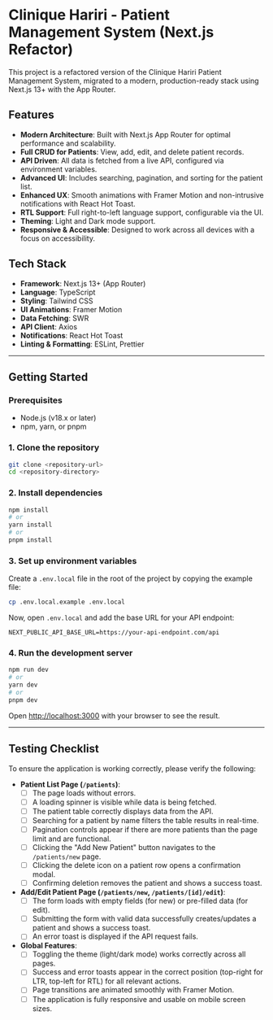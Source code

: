# Clinique Hariri - Patient Management System (Next.js Refactor)

This project is a refactored version of the Clinique Hariri Patient Management System, migrated to a modern, production-ready stack using Next.js 13+ with the App Router.

## Features

- **Modern Architecture**: Built with Next.js App Router for optimal performance and scalability.
- **Full CRUD for Patients**: View, add, edit, and delete patient records.
- **API Driven**: All data is fetched from a live API, configured via environment variables.
- **Advanced UI**: Includes searching, pagination, and sorting for the patient list.
- **Enhanced UX**: Smooth animations with Framer Motion and non-intrusive notifications with React Hot Toast.
- **RTL Support**: Full right-to-left language support, configurable via the UI.
- **Theming**: Light and Dark mode support.
- **Responsive & Accessible**: Designed to work across all devices with a focus on accessibility.

## Tech Stack

- **Framework**: Next.js 13+ (App Router)
- **Language**: TypeScript
- **Styling**: Tailwind CSS
- **UI Animations**: Framer Motion
- **Data Fetching**: SWR
- **API Client**: Axios
- **Notifications**: React Hot Toast
- **Linting & Formatting**: ESLint, Prettier

---

## Getting Started

### Prerequisites

- Node.js (v18.x or later)
- npm, yarn, or pnpm

### 1. Clone the repository

```bash
git clone <repository-url>
cd <repository-directory>
```

### 2. Install dependencies

```bash
npm install
# or
yarn install
# or
pnpm install
```

### 3. Set up environment variables

Create a `.env.local` file in the root of the project by copying the example file:

```bash
cp .env.local.example .env.local
```

Now, open `.env.local` and add the base URL for your API endpoint:

```
NEXT_PUBLIC_API_BASE_URL=https://your-api-endpoint.com/api
```

### 4. Run the development server

```bash
npm run dev
# or
yarn dev
# or
pnpm dev
```

Open [http://localhost:3000](http://localhost:3000) with your browser to see the result.

---

## Testing Checklist

To ensure the application is working correctly, please verify the following:

- **Patient List Page (`/patients`)**:
  - [ ] The page loads without errors.
  - [ ] A loading spinner is visible while data is being fetched.
  - [ ] The patient table correctly displays data from the API.
  - [ ] Searching for a patient by name filters the table results in real-time.
  - [ ] Pagination controls appear if there are more patients than the page limit and are functional.
  - [ ] Clicking the "Add New Patient" button navigates to the `/patients/new` page.
  - [ ] Clicking the delete icon on a patient row opens a confirmation modal.
  - [ ] Confirming deletion removes the patient and shows a success toast.

- **Add/Edit Patient Page (`/patients/new`, `/patients/[id]/edit`)**:
  - [ ] The form loads with empty fields (for new) or pre-filled data (for edit).
  - [ ] Submitting the form with valid data successfully creates/updates a patient and shows a success toast.
  - [ ] An error toast is displayed if the API request fails.

- **Global Features**:
  - [ ] Toggling the theme (light/dark mode) works correctly across all pages.
  - [ ] Success and error toasts appear in the correct position (top-right for LTR, top-left for RTL) for all relevant actions.
  - [ ] Page transitions are animated smoothly with Framer Motion.
  - [ ] The application is fully responsive and usable on mobile screen sizes.
